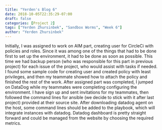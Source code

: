 ```yaml
---
title: "Yerden's Blog 6"
date: 2018-10-05T22:35:29-07:00
draft: false
categories: [Project 2]
tags: ["Yerden Zhursinbek", "Sandbox Worms", "Week 6"]
author: "Yerden Zhursinbek"
---
```

Initially, I was assigned to work on AIM part, creating user for CircleCi with policies and roles. Since it was among one of the things that had to be done first to set up the environment, it had to be done as soon as possible. This time we had backup person (who was responsible for this part in previous project) for each issue of the project, who would assist with tasks if needed. I found some sample code for creating user and created policy with least privileges, and then my teammate showed how to attach the policy and finished the rest of the work.
After assigned part was completed, I jumped on DataDog while my teammates were completing configuring the environment. I have sign up and sent invitations for my teammates, then followed the command lines for ansible (we decide to stick with it after last project) provided at their source site. After downloading datadog agent on the host, some command lines should be added to the playbook, which will integrate instances with datadog. Datadog dashboard is pretty straight forward and could be managed from the website by choosing the required metrics.
